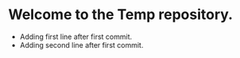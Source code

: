 # Welcome to the Temp repository.

- Adding first line after first commit.
- Adding second line after first commit.

